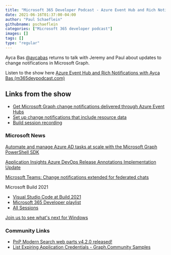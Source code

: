 ```yaml
---
title: "Microsoft 365 Developer Podcast - Azure Event Hub and Rich Notifications with Ayca Bas"
date: 2021-06-16T01:37:00-04:00
author: "Paul Schaeflein"
githubname: pschaeflein
categories: ["Microsoft 365 developer podcast"]
images: []
tags: []
type: "regular"
---
```


Ayca Bas [@aycabas](https://techcommunity.microsoft.com/t5/user/viewprofilepage/user-id/371601) returns to
talk with Jeremy and Paul about updates to change notifications in
Microsoft Graph.


Listen to the show here [Azure Event Hub and Rich Notifications with
Ayca Bas
(m365devpodcast.com)](https://www.m365devpodcast.com/e/azure-event-hub-and-rich-notifications-with-ayca-bas/)


## Links from the show

-   [Get Microsoft Graph change notifications delivered through Azure
    Event
    Hubs](https://developer.microsoft.com/graph/blogs/get-microsoft-graph-change-notifications-delivered-through-azure-event-hubs/)
-   [Set up change notifications that include resource
    data](https://docs.microsoft.com/graph/webhooks-with-resource-data)
-   [Build session
    recording](https://www.youtube.com/watch?v=d04sJHNYWVshttps://www.youtube.com/watch?v=d04sJHNYWVs)

### Microsoft News 

[Automate and manage Azure AD tasks at scale with the Microsoft Graph
PowerShell
SDK](https://techcommunity.microsoft.com/t5/azure-active-directory-identity/automate-and-manage-azure-ad-tasks-at-scale-with-the-microsoft/ba-p/1942489)

[Application Insights Azure DevOps Release Annotations Implementation
Update](https://techcommunity.microsoft.com/t5/azure-monitor/application-insights-azue-devops-release-annotations/ba-p/2406008)

[Microsoft Teams: Change notifications extended for federated
chats](https://developer.microsoft.com/graph/blogs/change-notifications-extended-for-federated-chats/)

Microsoft Build 2021

-   [Visual Studio Code at Build
    2021](https://code.visualstudio.com/blogs/2021/06/02/build-2021)
-   [Microsoft 365 Developer
    playlist](https://www.youtube.com/playlist?list=PLWZJrkeLOrbatlaIabZfrb_H6opQwQAfH)
-   [All
    Sessions](https://www.youtube.com/playlist?list=PLlrxD0HtieHgMGEnTzEEfkADbaG8aAWRp)

[Join us to see what's next for
Windows](https://www.microsoft.com/windows/event)

### Community Links 

-   [PnP Modern Search web parts v4.2.0
    released!](https://twitter.com/mikaelsvenson/status/1400396442267758594?s=12)
-   [List Expiring Application Credentials - Graph.Community
    Samples](https://www.schaeflein.net/list-expiring-application-secrets-graph-community-samples/)
